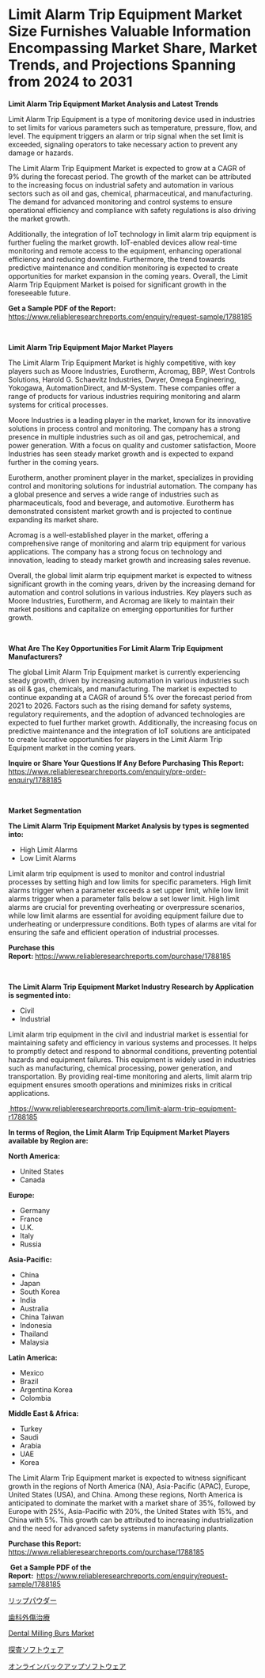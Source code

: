 <p><h1>Limit Alarm Trip Equipment Market Size Furnishes Valuable Information Encompassing Market Share, Market Trends, and Projections Spanning from 2024 to 2031</h1></p><p><strong>Limit Alarm Trip Equipment Market Analysis and Latest Trends</strong></p>
<p><p>Limit Alarm Trip Equipment is a type of monitoring device used in industries to set limits for various parameters such as temperature, pressure, flow, and level. The equipment triggers an alarm or trip signal when the set limit is exceeded, signaling operators to take necessary action to prevent any damage or hazards.</p><p>The Limit Alarm Trip Equipment Market is expected to grow at a CAGR of 9% during the forecast period. The growth of the market can be attributed to the increasing focus on industrial safety and automation in various sectors such as oil and gas, chemical, pharmaceutical, and manufacturing. The demand for advanced monitoring and control systems to ensure operational efficiency and compliance with safety regulations is also driving the market growth.</p><p>Additionally, the integration of IoT technology in limit alarm trip equipment is further fueling the market growth. IoT-enabled devices allow real-time monitoring and remote access to the equipment, enhancing operational efficiency and reducing downtime. Furthermore, the trend towards predictive maintenance and condition monitoring is expected to create opportunities for market expansion in the coming years. Overall, the Limit Alarm Trip Equipment Market is poised for significant growth in the foreseeable future.</p></p>
<p><strong>Get a Sample PDF of the Report:&nbsp;</strong> <a href="https://www.reliableresearchreports.com/enquiry/request-sample/1788185">https://www.reliableresearchreports.com/enquiry/request-sample/1788185</a></p>
<p>&nbsp;</p>
<p><strong>Limit Alarm Trip Equipment Major Market Players</strong></p>
<p><p>The Limit Alarm Trip Equipment Market is highly competitive, with key players such as Moore Industries, Eurotherm, Acromag, BBP, West Controls Solutions, Harold G. Schaevitz Industries, Dwyer, Omega Engineering, Yokogawa, AutomationDirect, and M-System. These companies offer a range of products for various industries requiring monitoring and alarm systems for critical processes.</p><p>Moore Industries is a leading player in the market, known for its innovative solutions in process control and monitoring. The company has a strong presence in multiple industries such as oil and gas, petrochemical, and power generation. With a focus on quality and customer satisfaction, Moore Industries has seen steady market growth and is expected to expand further in the coming years.</p><p>Eurotherm, another prominent player in the market, specializes in providing control and monitoring solutions for industrial automation. The company has a global presence and serves a wide range of industries such as pharmaceuticals, food and beverage, and automotive. Eurotherm has demonstrated consistent market growth and is projected to continue expanding its market share.</p><p>Acromag is a well-established player in the market, offering a comprehensive range of monitoring and alarm trip equipment for various applications. The company has a strong focus on technology and innovation, leading to steady market growth and increasing sales revenue.</p><p>Overall, the global limit alarm trip equipment market is expected to witness significant growth in the coming years, driven by the increasing demand for automation and control solutions in various industries. Key players such as Moore Industries, Eurotherm, and Acromag are likely to maintain their market positions and capitalize on emerging opportunities for further growth.</p></p>
<p>&nbsp;</p>
<p><strong>What Are The Key Opportunities For Limit Alarm Trip Equipment Manufacturers?</strong></p>
<p><p>The global Limit Alarm Trip Equipment market is currently experiencing steady growth, driven by increasing automation in various industries such as oil & gas, chemicals, and manufacturing. The market is expected to continue expanding at a CAGR of around 5% over the forecast period from 2021 to 2026. Factors such as the rising demand for safety systems, regulatory requirements, and the adoption of advanced technologies are expected to fuel further market growth. Additionally, the increasing focus on predictive maintenance and the integration of IoT solutions are anticipated to create lucrative opportunities for players in the Limit Alarm Trip Equipment market in the coming years.</p></p>
<p><strong>Inquire or Share Your Questions If Any Before Purchasing This Report:</strong> <a href="https://www.reliableresearchreports.com/enquiry/pre-order-enquiry/1788185">https://www.reliableresearchreports.com/enquiry/pre-order-enquiry/1788185</a></p>
<p>&nbsp;</p>
<p><strong>Market Segmentation</strong></p>
<p><strong>The Limit Alarm Trip Equipment Market Analysis by types is segmented into:</strong></p>
<p><ul><li>High Limit Alarms</li><li>Low Limit Alarms</li></ul></p>
<p><p>Limit alarm trip equipment is used to monitor and control industrial processes by setting high and low limits for specific parameters. High limit alarms trigger when a parameter exceeds a set upper limit, while low limit alarms trigger when a parameter falls below a set lower limit. High limit alarms are crucial for preventing overheating or overpressure scenarios, while low limit alarms are essential for avoiding equipment failure due to underheating or underpressure conditions. Both types of alarms are vital for ensuring the safe and efficient operation of industrial processes.</p></p>
<p><strong>Purchase this Report:&nbsp;</strong><a href="https://www.reliableresearchreports.com/purchase/1788185">https://www.reliableresearchreports.com/purchase/1788185</a></p>
<p>&nbsp;</p>
<p><strong>The Limit Alarm Trip Equipment Market Industry Research by Application is segmented into:</strong></p>
<p><ul><li>Civil</li><li>Industrial</li></ul></p>
<p><p>Limit alarm trip equipment in the civil and industrial market is essential for maintaining safety and efficiency in various systems and processes. It helps to promptly detect and respond to abnormal conditions, preventing potential hazards and equipment failures. This equipment is widely used in industries such as manufacturing, chemical processing, power generation, and transportation. By providing real-time monitoring and alerts, limit alarm trip equipment ensures smooth operations and minimizes risks in critical applications.</p></p>
<p><a href="https://www.reliableresearchreports.com/limit-alarm-trip-equipment-r1788185">&nbsp;https://www.reliableresearchreports.com/limit-alarm-trip-equipment-r1788185</a></p>
<p><strong>In terms of Region, the Limit Alarm Trip Equipment Market Players available by Region are:</strong></p>
<p>
    <p> <strong> North America: </strong>
        <ul>
            <li>United States</li>
            <li>Canada</li>
        </ul>
        </p> 
    <p> <strong> Europe: </strong>
        <ul>
            <li>Germany</li>
            <li>France</li>
            <li>U.K.</li>
            <li>Italy</li>
            <li>Russia</li>
        </ul>
        </p> 
    <p> <strong> Asia-Pacific: </strong>
        <ul>
            <li>China</li>
            <li>Japan</li>
            <li>South Korea</li>
            <li>India</li>
            <li>Australia</li>
            <li>China Taiwan</li>
            <li>Indonesia</li>
            <li>Thailand</li>
            <li>Malaysia</li>
        </ul>
        </p> 
    <p> <strong> Latin America: </strong>
        <ul>
            <li>Mexico</li>
            <li>Brazil</li>
            <li>Argentina Korea</li>
            <li>Colombia</li>
        </ul>
        </p> 
    <p> <strong> Middle East & Africa: </strong>
        <ul>
            <li>Turkey</li>
            <li>Saudi</li>
            <li>Arabia</li>
            <li>UAE</li>
            <li>Korea</li>
        </ul>
    </p>
    </p>
<p><p>The Limit Alarm Trip Equipment market is expected to witness significant growth in the regions of North America (NA), Asia-Pacific (APAC), Europe, United States (USA), and China. Among these regions, North America is anticipated to dominate the market with a market share of 35%, followed by Europe with 25%, Asia-Pacific with 20%, the United States with 15%, and China with 5%. This growth can be attributed to increasing industrialization and the need for advanced safety systems in manufacturing plants.</p></p>
<p><strong>Purchase this Report: </strong><a href="https://www.reliableresearchreports.com/purchase/1788185">https://www.reliableresearchreports.com/purchase/1788185</a></p>
<p>&nbsp;<strong>Get a Sample PDF of the Report:&nbsp;&nbsp;</strong><a href="https://www.reliableresearchreports.com/enquiry/request-sample/1788185">https://www.reliableresearchreports.com/enquiry/request-sample/1788185</a></p>
<p><strong></strong></p>
<p><p><a href="https://github.com/adcxff01450218/Market-Research-Report-List-1/blob/main/902728140591.md">リップパウダー</a></p><p><a href="https://github.com/xnljig2898992/Market-Research-Report-List-1/blob/main/454738440590.md">歯科外傷治療</a></p><p><a href="https://medium.com/@basmakahin1451/dental-milling-burs-market-size-market-outlook-and-market-forecast-2024-to-2031-e4bddb818a88">Dental Milling Burs Market</a></p><p><a href="https://medium.com/@neilmartin36/exploration-software%E5%B8%82%E5%A0%B4-%E7%A8%AE%E9%A1%9E-%E3%82%A2%E3%83%97%E3%83%AA%E3%82%B1%E3%83%BC%E3%82%B7%E3%83%A7%E3%83%B3-%E5%9C%B0%E7%90%86%E3%81%AB%E3%82%88%E3%82%8B%E5%8C%85%E6%8B%AC%E7%9A%84%E8%A9%95%E4%BE%A1-b2ec50ab7773">探査ソフトウェア</a></p><p><a href="https://medium.com/@brittanyvon2023/%E3%82%AA%E3%83%B3%E3%83%A9%E3%82%A4%E3%83%B3%E3%83%90%E3%83%83%E3%82%AF%E3%82%A2%E3%83%83%E3%83%97%E3%82%BD%E3%83%95%E3%83%88%E3%82%A6%E3%82%A7%E3%82%A2%E3%81%AE%E5%B8%82%E5%A0%B4%E5%88%86%E6%9E%90-%E3%82%B0%E3%83%AD%E3%83%BC%E3%83%90%E3%83%AB%E7%94%A3%E6%A5%AD%E3%81%AE%E8%A6%8B%E9%80%9A%E3%81%97%E3%81%A8%E4%BA%88%E6%B8%AC-2024%E5%B9%B4%E3%81%8B%E3%82%892031%E5%B9%B4-b8b071520261">オンラインバックアップソフトウェア</a></p></p>